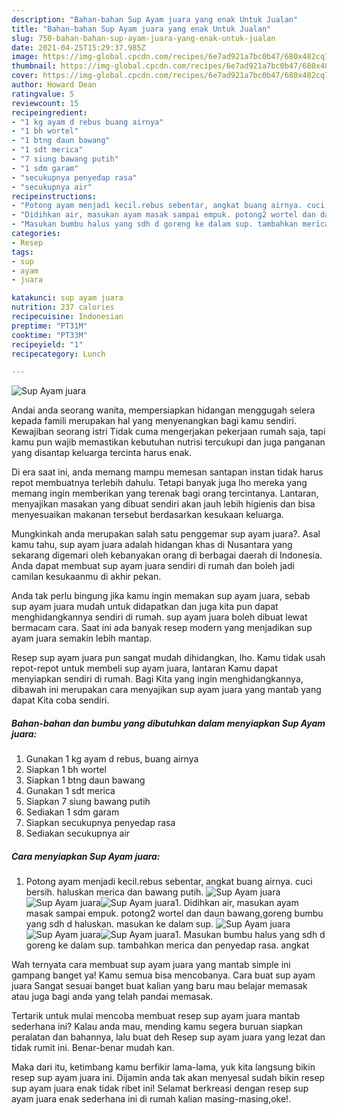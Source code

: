 ```yaml
---
description: "Bahan-bahan Sup Ayam juara yang enak Untuk Jualan"
title: "Bahan-bahan Sup Ayam juara yang enak Untuk Jualan"
slug: 750-bahan-bahan-sup-ayam-juara-yang-enak-untuk-jualan
date: 2021-04-25T15:29:37.985Z
image: https://img-global.cpcdn.com/recipes/6e7ad921a7bc0b47/680x482cq70/sup-ayam-juara-foto-resep-utama.jpg
thumbnail: https://img-global.cpcdn.com/recipes/6e7ad921a7bc0b47/680x482cq70/sup-ayam-juara-foto-resep-utama.jpg
cover: https://img-global.cpcdn.com/recipes/6e7ad921a7bc0b47/680x482cq70/sup-ayam-juara-foto-resep-utama.jpg
author: Howard Dean
ratingvalue: 5
reviewcount: 15
recipeingredient:
- "1 kg ayam d rebus buang airnya"
- "1 bh wortel"
- "1 btng daun bawang"
- "1 sdt merica"
- "7 siung bawang putih"
- "1 sdm garam"
- "secukupnya penyedap rasa"
- "secukupnya air"
recipeinstructions:
- "Potong ayam menjadi kecil.rebus sebentar, angkat buang airnya. cuci bersih. haluskan merica dan bawang putih."
- "Didihkan air, masukan ayam masak sampai empuk. potong2 wortel dan daun bawang,goreng bumbu yang sdh d haluskan. masukan ke dalam sup."
- "Masukan bumbu halus yang sdh d goreng ke dalam sup. tambahkan merica dan penyedap rasa. angkat"
categories:
- Resep
tags:
- sup
- ayam
- juara

katakunci: sup ayam juara 
nutrition: 237 calories
recipecuisine: Indonesian
preptime: "PT31M"
cooktime: "PT33M"
recipeyield: "1"
recipecategory: Lunch

---
```



![Sup Ayam juara](https://img-global.cpcdn.com/recipes/6e7ad921a7bc0b47/680x482cq70/sup-ayam-juara-foto-resep-utama.jpg)

Andai anda seorang wanita, mempersiapkan hidangan menggugah selera kepada famili merupakan hal yang menyenangkan bagi kamu sendiri. Kewajiban seorang istri Tidak cuma mengerjakan pekerjaan rumah saja, tapi kamu pun wajib memastikan kebutuhan nutrisi tercukupi dan juga panganan yang disantap keluarga tercinta harus enak.

Di era  saat ini, anda memang mampu memesan santapan instan tidak harus repot membuatnya terlebih dahulu. Tetapi banyak juga lho mereka yang memang ingin memberikan yang terenak bagi orang tercintanya. Lantaran, menyajikan masakan yang dibuat sendiri akan jauh lebih higienis dan bisa menyesuaikan makanan tersebut berdasarkan kesukaan keluarga. 



Mungkinkah anda merupakan salah satu penggemar sup ayam juara?. Asal kamu tahu, sup ayam juara adalah hidangan khas di Nusantara yang sekarang digemari oleh kebanyakan orang di berbagai daerah di Indonesia. Anda dapat membuat sup ayam juara sendiri di rumah dan boleh jadi camilan kesukaanmu di akhir pekan.

Anda tak perlu bingung jika kamu ingin memakan sup ayam juara, sebab sup ayam juara mudah untuk didapatkan dan juga kita pun dapat menghidangkannya sendiri di rumah. sup ayam juara boleh dibuat lewat bermacam cara. Saat ini ada banyak resep modern yang menjadikan sup ayam juara semakin lebih mantap.

Resep sup ayam juara pun sangat mudah dihidangkan, lho. Kamu tidak usah repot-repot untuk membeli sup ayam juara, lantaran Kamu dapat menyiapkan sendiri di rumah. Bagi Kita yang ingin menghidangkannya, dibawah ini merupakan cara menyajikan sup ayam juara yang mantab yang dapat Kita coba sendiri.

<!--inarticleads1-->

##### Bahan-bahan dan bumbu yang dibutuhkan dalam menyiapkan Sup Ayam juara:

1. Gunakan 1 kg ayam d rebus, buang airnya
1. Siapkan 1 bh wortel
1. Siapkan 1 btng daun bawang
1. Gunakan 1 sdt merica
1. Siapkan 7 siung bawang putih
1. Sediakan 1 sdm garam
1. Siapkan secukupnya penyedap rasa
1. Sediakan secukupnya air




<!--inarticleads2-->

##### Cara menyiapkan Sup Ayam juara:

1. Potong ayam menjadi kecil.rebus sebentar, angkat buang airnya. cuci bersih. haluskan merica dan bawang putih.
<img src="https://img-global.cpcdn.com/steps/cbfe6aece45a89fa/160x128cq70/sup-ayam-juara-langkah-memasak-1-foto.jpg" alt="Sup Ayam juara"><img src="https://img-global.cpcdn.com/steps/c3e3d2c34ce40171/160x128cq70/sup-ayam-juara-langkah-memasak-1-foto.jpg" alt="Sup Ayam juara"><img src="https://img-global.cpcdn.com/steps/5dc3968b9fbc9093/160x128cq70/sup-ayam-juara-langkah-memasak-1-foto.jpg" alt="Sup Ayam juara">1. Didihkan air, masukan ayam masak sampai empuk. potong2 wortel dan daun bawang,goreng bumbu yang sdh d haluskan. masukan ke dalam sup.
<img src="https://img-global.cpcdn.com/steps/83112ec59fdf6d04/160x128cq70/sup-ayam-juara-langkah-memasak-2-foto.jpg" alt="Sup Ayam juara"><img src="https://img-global.cpcdn.com/steps/cf284afdd52eff21/160x128cq70/sup-ayam-juara-langkah-memasak-2-foto.jpg" alt="Sup Ayam juara"><img src="https://img-global.cpcdn.com/steps/a702dc3ef210a8a5/160x128cq70/sup-ayam-juara-langkah-memasak-2-foto.jpg" alt="Sup Ayam juara">1. Masukan bumbu halus yang sdh d goreng ke dalam sup. tambahkan merica dan penyedap rasa. angkat




Wah ternyata cara membuat sup ayam juara yang mantab simple ini gampang banget ya! Kamu semua bisa mencobanya. Cara buat sup ayam juara Sangat sesuai banget buat kalian yang baru mau belajar memasak atau juga bagi anda yang telah pandai memasak.

Tertarik untuk mulai mencoba membuat resep sup ayam juara mantab sederhana ini? Kalau anda mau, mending kamu segera buruan siapkan peralatan dan bahannya, lalu buat deh Resep sup ayam juara yang lezat dan tidak rumit ini. Benar-benar mudah kan. 

Maka dari itu, ketimbang kamu berfikir lama-lama, yuk kita langsung bikin resep sup ayam juara ini. Dijamin anda tak akan menyesal sudah bikin resep sup ayam juara enak tidak ribet ini! Selamat berkreasi dengan resep sup ayam juara enak sederhana ini di rumah kalian masing-masing,oke!.

